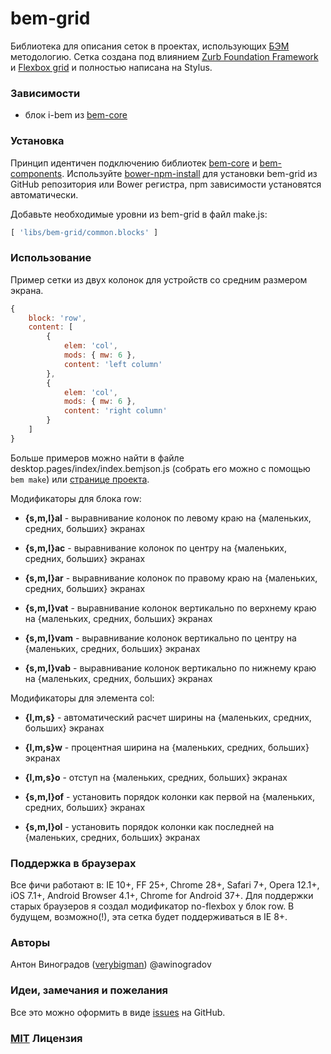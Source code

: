 # bem-grid

Библиотека для описания сеток в проектах, использующих [БЭМ](http://ru.bem.info/) методологию. Cетка создана под влиянием [Zurb Foundation Framework](http://foundation.zurb.com/docs/components/grid.html) и [Flexbox grid](http://flexboxgrid.com/) и полностью написана на Stylus.

### Зависимости

- блок i-bem из [bem-core](https//github.com/bem/bem-core)

### Установка

Принцип идентичен подключению библиотек [bem-core](https//github.com/bem/bem-core) и [bem-components](https//github.com/bem/bem-components).
Используйте [bower-npm-install](https://github.com/arikon/bower-npm-install) для установки bem-grid из GitHub репозитория или Bower регистра, npm зависимости установятся автоматически.

Добавьте необходимые уровни из bem-grid в файл make.js:

``` javascript
[ 'libs/bem-grid/common.blocks' ]
```

### Использование

Пример сетки из двух колонок для устройств со средним размером экрана.

``` javascript
{
    block: 'row',
    content: [
        {
            elem: 'col',
            mods: { mw: 6 },
            content: 'left column'
        },
        {
            elem: 'col',
            mods: { mw: 6 },
            content: 'right column'
        }
    ]
}
```

Больше примеров можно найти в файле desktop.pages/index/index.bemjson.js (собрать его можно с помощью `bem make`) или [странице проекта](http://verybigman.github.io/bem-grid).

Модификаторы для блока row:

- __{s,m,l}al__ - выравнивание колонок по левому краю на {маленьких, средних, больших} экранах
- __{s,m,l}ac__ - выравнивание колонок по центру на {маленьких, средних, больших} экранах
- __{s,m,l}ar__ - выравнивание колонок по правому краю на {маленьких, средних, больших} экранах

- __{s,m,l}vat__ - выравнивание колонок вертикально по верхнему краю на {маленьких, средних, больших} экранах
- __{s,m,l}vam__ - выравнивание колонок вертикально по центру на {маленьких, средних, больших} экранах
- __{s,m,l}vab__ - выравнивание колонок вертикально по нижнему краю на {маленьких, средних, больших} экранах

Модификаторы для элемента col:

- __{l,m,s}__ - автоматический расчет ширины на {маленьких, средних, больших} экранах
- __{l,m,s}w__ - процентная ширина на {маленьких, средних, больших} экранах
- __{l,m,s}o__ - отступ на {маленьких, средних, больших} экранах
 
- __{s,m,l}of__ - установить порядок колонки как первой на {маленьких, средних, больших} экранах
- __{s,m,l}ol__ - установить порядок колонки как последней на {маленьких, средних, больших} экранах

### Поддержка в браузерах

Все фичи работают в: IE 10+, FF 25+, Chrome 28+, Safari 7+, Opera 12.1+, iOS 7.1+, Android Browser 4.1+, Chrome for Android 37+. Для поддержки старых браузеров я создал модификатор no-flexbox у блок row. В будущем, возможно(!), эта сетка будет поддерживаться в IE 8+.

### Авторы

Антон Виноградов ([verybigman](https://github.com/verybigman)) @awinogradov

### Идеи, замечания и пожелания

Все это можно оформить в виде [issues](https://github.com/verybigman/bem-grid/issues) на GitHub.

### [MIT](http://en.wikipedia.org/wiki/MIT_License) Лицензия
